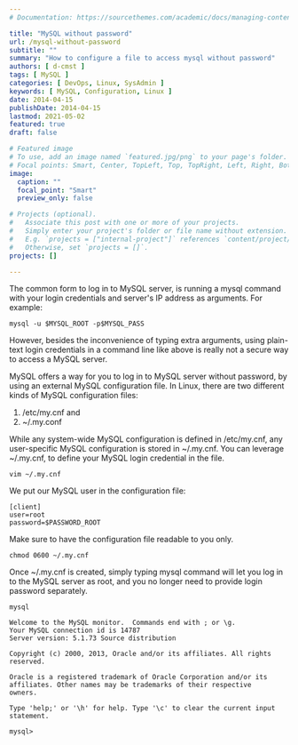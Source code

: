 ```yaml
---
# Documentation: https://sourcethemes.com/academic/docs/managing-content/

title: "MySQL without password"
url: /mysql-without-password
subtitle: ""
summary: "How to configure a file to access mysql without password"
authors: [ d-cmst ]
tags: [ MySQL ]
categories: [ DevOps, Linux, SysAdmin ]
keywords: [ MySQL, Configuration, Linux ]
date: 2014-04-15
publishDate: 2014-04-15
lastmod: 2021-05-02
featured: true
draft: false

# Featured image
# To use, add an image named `featured.jpg/png` to your page's folder.
# Focal points: Smart, Center, TopLeft, Top, TopRight, Left, Right, BottomLeft, Bottom, BottomRight.
image:
  caption: ""
  focal_point: "Smart"
  preview_only: false

# Projects (optional).
#   Associate this post with one or more of your projects.
#   Simply enter your project's folder or file name without extension.
#   E.g. `projects = ["internal-project"]` references `content/project/deep-learning/index.md`.
#   Otherwise, set `projects = []`.
projects: []

---
```


The common form to log in to MySQL server, is running a mysql command with your login credentials and server's IP address as arguments. For example:

```shell
mysql -u $MYSQL_ROOT -p$MYSQL_PASS
```

However, besides the inconvenience of typing extra arguments, using plain-text login credentials in a command line like above is really not a secure way to access a MySQL server.

MySQL offers a way for you to log in to MySQL server without password, by using an external MySQL configuration file. In Linux, there are two different kinds of MySQL configuration files:

1. /etc/my.cnf and
2. ~/.my.conf

While any system-wide MySQL configuration is defined in /etc/my.cnf, any user-specific MySQL configuration is stored in ~/.my.cnf.
You can leverage ~/.my.cnf, to define your MySQL login credential in the file.

```shell
vim ~/.my.cnf
```

We put our MySQL user in the configuration file:

```shell
[client]
user=root
password=$PASSWORD_ROOT
```

Make sure to have the configuration file readable to you only.

```shell
chmod 0600 ~/.my.cnf
```

Once ~/.my.cnf is created, simply typing mysql command will let you log in to the MySQL server as root, and you no longer need to provide login password separately.

```shell
mysql

Welcome to the MySQL monitor.  Commands end with ; or \g.
Your MySQL connection id is 14787
Server version: 5.1.73 Source distribution

Copyright (c) 2000, 2013, Oracle and/or its affiliates. All rights reserved.

Oracle is a registered trademark of Oracle Corporation and/or its
affiliates. Other names may be trademarks of their respective
owners.

Type 'help;' or '\h' for help. Type '\c' to clear the current input statement.

mysql>

```
